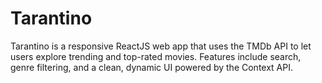 # Tarantino
Tarantino is a responsive ReactJS web app that uses the TMDb API to let users explore trending and top-rated movies. Features include search, genre filtering, and a clean, dynamic UI powered by the Context API.

